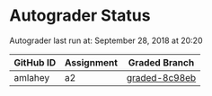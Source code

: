 # Autograder Status
Autograder last run at: September 28, 2018 at 20:20

| GitHub ID | Assignment | Graded Branch |
|-----------|------------|---------------|
| amlahey | a2 | [graded-8c98eb](https://github.com/Fall2018COMP401-001/a2-amlahey/tree/graded-8c98eb) | 
